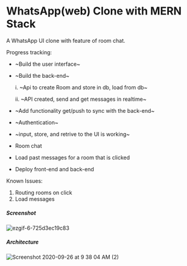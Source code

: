 # WhatsApp(web) Clone with MERN Stack 
  
A WhatsApp UI clone with feature of room chat. 


Progress tracking: 
- ~Build the user interface~
- ~Build the back-end~

    i. ~Api to create Room and store in db, load from db~

    ii. ~API created, send and get messages in realtime~

- ~Add functionality get/push to sync with the back-end~
- ~Authentication~
- ~input, store, and retrive to the UI is working~
- Room chat 
- Load past messages for a room that is clicked
- Deploy front-end and back-end

Known Issues: 
1. Routing rooms on click
2. Load messages


##### Screenshot

![ezgif-6-725d3ec19c83](https://user-images.githubusercontent.com/71149670/94464602-49f29680-01dc-11eb-9ed3-3e0f81fd6c0c.gif)


##### Architecture
![Screenshot 2020-09-26 at 9 38 04 AM (2)](https://user-images.githubusercontent.com/71149670/94329852-3bd62780-ffdc-11ea-9964-0212f9a93a8d.png)
